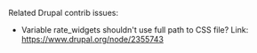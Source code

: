 Related Drupal contrib issues:

 - Variable rate_widgets shouldn't use full path to CSS file?
   Link: https://www.drupal.org/node/2355743

